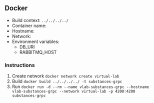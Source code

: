 ## Docker

- Build context: `../../../../`
- Container name: 
- Hostname: 
- Network: 
- Environment variables:
  - DB_URI
  - RABBITMQ_HOST

### Instructions

1. Create network `docker network create virtual-lab`
2. Build `docker build ../../../../ -t substances-grpc`
3. Run `docker run -d --rm --name vlab-substances-grpc --hostname vlab-substances-grpc --network virtual-lab -p 4200:4200  substances-grpc`